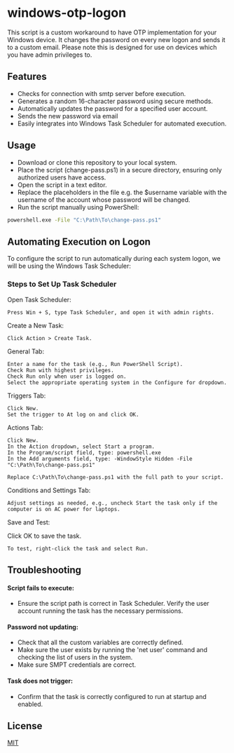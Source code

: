 # windows-otp-logon
This script is a custom workaround to have OTP implementation for your Windows device. It changes the password on every new logon and sends it to a custom email. Please note this is designed for use on devices which you have admin privileges to.

## Features

- Checks for connection with smtp server before execution.
- Generates a random 16-character password using secure methods.
- Automatically updates the password for a specified user account.
- Sends the new password via email
- Easily integrates into Windows Task Scheduler for automated execution.


## Usage
- Download or clone this repository to your local system.
- Place the script (change-pass.ps1) in a secure directory, ensuring only authorized users have access.
- Open the script in a text editor.
- Replace the placeholders in the file e.g. the $username variable with the username of the account whose password will be changed.
- Run the script manually using PowerShell:

```bash
powershell.exe -File "C:\Path\To\change-pass.ps1"
```
    
## Automating Execution on Logon

To configure the script to run automatically during each system logon, we will be using the Windows Task Scheduler:


### Steps to Set Up Task Scheduler
Open Task Scheduler:
    
    Press Win + S, type Task Scheduler, and open it with admin rights.

Create a New Task:

    Click Action > Create Task.

General Tab:

    Enter a name for the task (e.g., Run PowerShell Script).
    Check Run with highest privileges.
    Check Run only when user is logged on.
    Select the appropriate operating system in the Configure for dropdown.

Triggers Tab:

    Click New.
    Set the trigger to At log on and click OK.

Actions Tab:

    Click New.
    In the Action dropdown, select Start a program.
    In the Program/script field, type: powershell.exe
    In the Add arguments field, type: -WindowStyle Hidden -File "C:\Path\To\change-pass.ps1"
    
    Replace C:\Path\To\change-pass.ps1 with the full path to your script.

Conditions and Settings Tab:

    Adjust settings as needed, e.g., uncheck Start the task only if the computer is on AC power for laptops.

Save and Test:

Click OK to save the task.

    To test, right-click the task and select Run.
## Troubleshooting
#### Script fails to execute: 
- Ensure the script path is correct in Task Scheduler. Verify the user account running the task has the necessary permissions.

#### Password not updating:

- Check that all the custom variables are correctly defined. 
- Make sure the user exists by running the 'net user' command and checking the list of users in the system.
- Make sure SMPT credentials are correct.

#### Task does not trigger:

- Confirm that the task is correctly configured to run at startup and enabled.

## License

[MIT](https://choosealicense.com/licenses/mit/)
